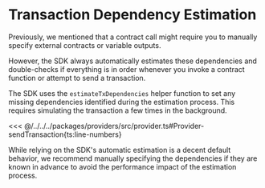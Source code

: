 # Transaction Dependency Estimation

Previously, we mentioned that a contract call might require you to manually specify external contracts or variable outputs.

However, the SDK always automatically estimates these dependencies and double-checks if everything is in order whenever you invoke a contract function or attempt to send a transaction.

The SDK uses the `estimateTxDependencies` helper function to set any missing dependencies identified during the estimation process. This requires simulating the transaction a few times in the background.

<<< @/../../../packages/providers/src/provider.ts#Provider-sendTransaction{ts:line-numbers}

While relying on the SDK's automatic estimation is a decent default behavior, we recommend manually specifying the dependencies if they are known in advance to avoid the performance impact of the estimation process.
